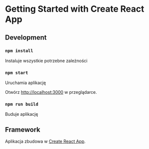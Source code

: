 # Getting Started with Create React App

## Development

### `npm install`
Instaluje wszystkie potrzebne zależności

### `npm start`
Uruchamia aplikację

Otwórz [http://localhost:3000](http://localhost:3000) w przeglądarce.

### `npm run build`
Buduje aplikację

## Framework
Aplikacja zbudowa w [Create React App](https://facebook.github.io/create-react-app/docs/getting-started).
